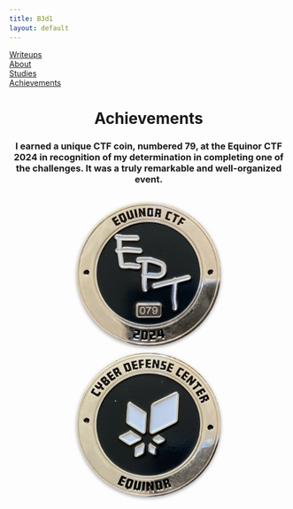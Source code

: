 ```yaml
---
title: B3d1
layout: default
---
```

<link rel="stylesheet" href="/assets/style.css">

<div class="nav-menu">
  <div class="nav-item"><a href="/writeups/">Writeups</a></div>
  <div class="separator"></div>
  <div class="nav-item"><a href="/">About</a></div>
  <div class="separator"></div>
  <div class="nav-item"><a href="/studies/">Studies</a></div>
  <div class="separator"></div>
  <div class="nav-item"><a href="/achievements/">Achievements</a></div>
</div>

<h1 style="text-align: center;">Achievements</h1>
<h3 style="text-align: center;">I earned a unique CTF coin, numbered 79, at the Equinor CTF 2024 in recognition of my determination in completing one of the challenges. It was a truly remarkable and well-organized event.</h3>

<div style="display: flex; justify-content: center; align-items: center; gap: 12px; flex-wrap: wrap; margin: 2rem auto;">
  <img src="coin0.png" alt="coin0" style="width: 260px; max-width: 100%; aspect-ratio: 1 / 1; object-fit: cover; border-radius: 50%; box-shadow: 0 2px 6px rgba(0,0,0,0.4);" />
  <img src="coin1.png" alt="coin1" style="width: 260px; max-width: 100%; aspect-ratio: 1 / 1; object-fit: cover; border-radius: 50%; box-shadow: 0 2px 6px rgba(0,0,0,0.4);" />
</div>
